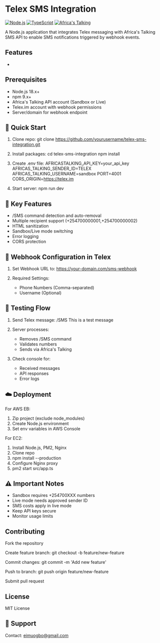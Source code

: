 # Telex SMS Integration

[![Node.js](https://img.shields.io/badge/Node.js-18.x+-green)](https://nodejs.org/)
[![TypeScript](https://img.shields.io/badge/TypeScript-5.0+-blue)](https://typescriptlang.org/)
[![Africa's Talking](https://img.shields.io/badge/Africa's%20Talking-API-orange)](https://africastalking.com/)

A Node.js application that integrates Telex messaging with Africa's Talking SMS API to enable SMS notifications triggered by webhook events.

## Features

-
## Prerequisites

- Node.js 18.x+
- npm 9.x+
- Africa's Talking API account (Sandbox or Live)
- Telex.im account with webhook permissions
- Server/domain for webhook endpoint



## :rocket: Quick Start

1. Clone repo:
   git clone https://github.com/yourusername/telex-sms-integration.git

2. Install packages:
   cd telex-sms-integration
   npm install

3. Create .env file:
   AFRICASTALKING_API_KEY=your_api_key
   AFRICAS_TALKING_SENDER_ID=TELEX
   AFRICAS_TALKING_USERNAME=sandbox
   PORT=4001
   CORS_ORIGIN=https://telex.im

4. Start server:
   npm run dev

## :triangular_flag_on_post: Key Features

- /SMS command detection and auto-removal
- Multiple recipient support (+254700000001,+254700000002)
- HTML sanitization
- Sandbox/Live mode switching
- Error logging
- CORS protection

## :link: Webhook Configuration in Telex

1. Set Webhook URL to:
   https://your-domain.com/sms-webhook

2. Required Settings:
   - Phone Numbers (Comma-separated)
   - Username (Optional)

## :test_tube: Testing Flow

1. Send Telex message:
   /SMS This is a test message

2. Server processes:
   - Removes /SMS command
   - Validates numbers
   - Sends via Africa's Talking

3. Check console for:
   - Received messages
   - API responses
   - Error logs

## :cloud: Deployment

For AWS EB:
1. Zip project (exclude node_modules)
2. Create Node.js environment
3. Set env variables in AWS Console

For EC2:
1. Install Node.js, PM2, Nginx
2. Clone repo
3. npm install --production
4. Configure Nginx proxy
5. pm2 start src/app.ts

## :warning: Important Notes

- Sandbox requires +254700XXX numbers
- Live mode needs approved sender ID
- SMS costs apply in live mode
- Keep API keys secure
- Monitor usage limits

## Contributing
Fork the repository

Create feature branch: git checkout -b feature/new-feature

Commit changes: git commit -m 'Add new feature'

Push to branch: git push origin feature/new-feature

Submit pull request

## License
MIT License

## :e-mail: Support

Contact: eimuogbo@gmail.com
